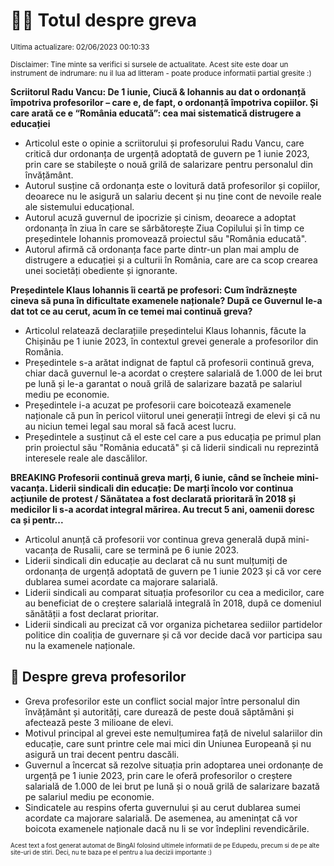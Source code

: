 # 👩‍🏫 Totul despre greva
<sub>Ultima actualizare: 02/06/2023 00:10:33</sub>

<sub>Disclaimer: Tine minte sa verifici si sursele de actualitate. Acest site este doar un instrument de indrumare: nu il lua ad litteram - poate produce informatii partial gresite :)</sub>

**Scriitorul Radu Vancu: De 1 iunie, Ciucă & Iohannis au dat o ordonanță împotriva profesorilor – care e, de fapt, o ordonanță împotriva copiilor. Și care arată ce e “România educată”: cea mai sistematică distrugere a educației**

- Articolul este o opinie a scriitorului și profesorului Radu Vancu, care critică dur ordonanța de urgență adoptată de guvern pe 1 iunie 2023, prin care se stabilește o nouă grilă de salarizare pentru personalul din învățământ.
- Autorul susține că ordonanța este o lovitură dată profesorilor și copiilor, deoarece nu le asigură un salariu decent și nu ține cont de nevoile reale ale sistemului educațional.
- Autorul acuză guvernul de ipocrizie și cinism, deoarece a adoptat ordonanța în ziua în care se sărbătorește Ziua Copilului și în timp ce președintele Iohannis promovează proiectul său "România educată".
- Autorul afirmă că ordonanța face parte dintr-un plan mai amplu de distrugere a educației și a culturii în România, care are ca scop crearea unei societăți obediente și ignorante.

**Președintele Klaus Iohannis îi ceartă pe profesori: Cum îndrăznește cineva să puna în dificultate examenele naționale? După ce Guvernul le-a dat tot ce au cerut, acum în ce temei mai continuă greva?**

- Articolul relatează declarațiile președintelui Klaus Iohannis, făcute la Chișinău pe 1 iunie 2023, în contextul grevei generale a profesorilor din România.
- Președintele s-a arătat indignat de faptul că profesorii continuă greva, chiar dacă guvernul le-a acordat o creștere salarială de 1.000 de lei brut pe lună și le-a garantat o nouă grilă de salarizare bazată pe salariul mediu pe economie.
- Președintele i-a acuzat pe profesorii care boicotează examenele naționale că pun în pericol viitorul unei generații întregi de elevi și că nu au niciun temei legal sau moral să facă acest lucru.
- Președintele a susținut că el este cel care a pus educația pe primul plan prin proiectul său "România educată" și că liderii sindicali nu reprezintă interesele reale ale dascălilor.

**BREAKING Profesorii continuă greva marți, 6 iunie, când se încheie mini-vacanța. Liderii sindicali din educație: De marți încolo vor continua acțiunile de protest / Sănătatea a fost declarată prioritară în 2018 și medicilor li s-a acordat integral mărirea. Au trecut 5 ani, oamenii doresc ca și pentr...**

- Articolul anunță că profesorii vor continua greva generală după mini-vacanța de Rusalii, care se termină pe 6 iunie 2023.
- Liderii sindicali din educație au declarat că nu sunt mulțumiți de ordonanța de urgență adoptată de guvern pe 1 iunie 2023 și că vor cere dublarea sumei acordate ca majorare salarială.
- Liderii sindicali au comparat situația profesorilor cu cea a medicilor, care au beneficiat de o creștere salarială integrală în 2018, după ce domeniul sănătății a fost declarat prioritar.
- Liderii sindicali au precizat că vor organiza pichetarea sediilor partidelor politice din coaliția de guvernare și că vor decide dacă vor participa sau nu la examenele naționale.

## 🏫 Despre greva profesorilor

- Greva profesorilor este un conflict social major între personalul din învățământ și autorități, care durează de peste două săptămâni și afectează peste 3 milioane de elevi.
- Motivul principal al grevei este nemulțumirea față de nivelul salariilor din educație, care sunt printre cele mai mici din Uniunea Europeană și nu asigură un trai decent pentru dascăli.
- Guvernul a încercat să rezolve situația prin adoptarea unei ordonanțe de urgență pe 1 iunie 2023, prin care le oferă profesorilor o creștere salarială de 1.000 de lei brut pe lună și o nouă grilă de salarizare bazată pe salariul mediu pe economie.
- Sindicatele au respins oferta guvernului și au cerut dublarea sumei acordate ca majorare salarială. De asemenea, au amenințat că vor boicota examenele naționale dacă nu li se vor îndeplini revendicările.


<sub><sub>Acest text a fost generat automat de BingAI folosind ultimele informatii de pe Edupedu, precum si de pe alte site-uri de stiri. Deci, nu te baza pe el pentru a lua decizii importante :)</sub></sub>